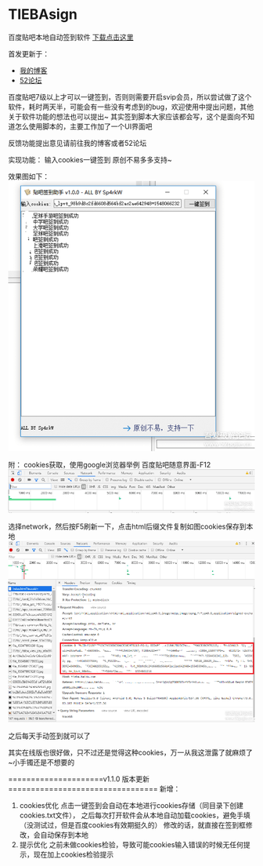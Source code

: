 # TIEBAsign
百度贴吧本地自动签到软件  [下载点击这里](https://github.com/q1271964185/TIEBAsign/releases)






首发更新于：
- [我的博客](https://sp4rkw.blog.csdn.net/article/details/89150795)
- [52论坛](https://www.52pojie.cn/forum.php?mod=viewthread&tid=925395&page=1&extra=)

百度贴吧7级以上才可以一键签到，否则则需要开启svip会员，所以尝试做了这个软件，耗时两天半，可能会有一些没有考虑到的bug，欢迎使用中提出问题，其他关于软件功能的想法也可以提出~
其实签到脚本大家应该都会写，这个是面向不知道怎么使用脚本的，主要工作加了一个UI界面吧

反馈功能提出意见请前往我的博客或者52论坛


实现功能：
输入cookies一键签到
原创不易多多支持~

效果图如下：
![](images/2019-09-12-16-59-30.png)


附：
cookies获取，使用google浏览器举例
百度贴吧随意界面-F12
![](images/2019-09-12-17-00-05.png)

选择network，然后按F5刷新一下，点击html后缀文件复制如图cookies保存到本地
![](images/2019-09-12-16-59-44.png) 

之后每天手动签到就可以了



其实在线版也很好做，只不过还是觉得这种cookies，万一从我这泄露了就麻烦了~小手镯还是不想要的

=====================v1.1.0    版本更新=================================
新增：
1.  cookies优化
点击一键签到会自动在本地进行cookies存储（同目录下创建cookies.txt文件）， 之后每次打开软件会从本地自动加载cookies，避免手填（没测试过，但是百度cookies有效期挺久的）
修改的话，就直接在签到框修改，会自动保存到本地
2. 提示优化
之前未做cookies检验，导致可能cookies输入错误的时候无任何提示，现在加上cookies检验提示

